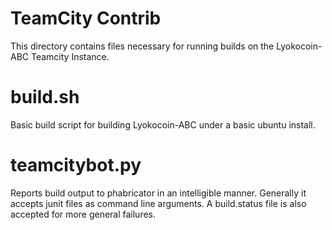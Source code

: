 # TeamCity Contrib

This directory contains files necessary for running builds on the Lyokocoin-ABC Teamcity Instance.

# build.sh

Basic build script for building Lyokocoin-ABC under a basic ubuntu install.

# teamcitybot.py

Reports build output to phabricator in an intelligible manner.  Generally it accepts junit files as command line arguments.  A build.status file is also accepted for more general failures.
